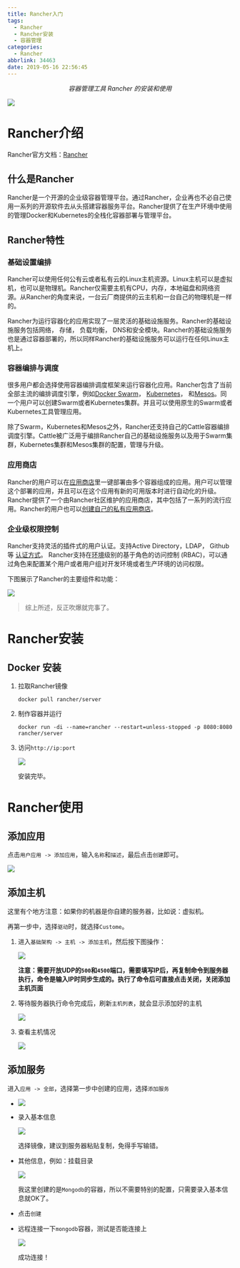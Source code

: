 ```yaml
---
title: Rancher入门
tags:
  - Rancher
  - Rancher安装
  - 容器管理
categories:
  - Rancher
abbrlink: 34463
date: 2019-05-16 22:56:45
---
```


<center><i>容器管理工具 Rancher 的安装和使用</i></center>

![](https://imxushuai-01.coding.net/p/pic/d/pic/git/raw/master/rancher.png)

<!-- more -->

# Rancher介绍

Rancher官方文档：[Rancher](<https://rancher.com/docs/rancher/v1.6/zh/>)

## 什么是Rancher

Rancher是一个开源的企业级容器管理平台。通过Rancher，企业再也不必自己使用一系列的开源软件去从头搭建容器服务平台。Rancher提供了在生产环境中使用的管理Docker和Kubernetes的全栈化容器部署与管理平台。

## Rancher特性

### 基础设置编排

Rancher可以使用任何公有云或者私有云的Linux主机资源。Linux主机可以是虚拟机，也可以是物理机。Rancher仅需要主机有CPU，内存，本地磁盘和网络资源。从Rancher的角度来说，一台云厂商提供的云主机和一台自己的物理机是一样的。

Rancher为运行容器化的应用实现了一层灵活的基础设施服务。Rancher的基础设施服务包括网络， 存储， 负载均衡， DNS和安全模块。Rancher的基础设施服务也是通过容器部署的，所以同样Rancher的基础设施服务可以运行在任何Linux主机上。

### 容器编排与调度

很多用户都会选择使用容器编排调度框架来运行容器化应用。Rancher包含了当前全部主流的编排调度引擎，例如[Docker Swarm](https://rancher.com/docs/rancher/v1.6/zh/swarm)， [Kubernetes](https://rancher.com/docs/rancher/v1.6/zh/kubernetes)， 和[Mesos](https://rancher.com/docs/rancher/v1.6/zh/mesos/)。同一个用户可以创建Swarm或者Kubernetes集群。并且可以使用原生的Swarm或者Kubernetes工具管理应用。

除了Swarm，Kubernetes和Mesos之外，Rancher还支持自己的Cattle容器编排调度引擎。Cattle被广泛用于编排Rancher自己的基础设施服务以及用于Swarm集群，Kubernetes集群和Mesos集群的配置，管理与升级。

### 应用商店

Rancher的用户可以在[应用商店](https://rancher.com/docs/rancher/v1.6/zh/catalog)里一键部署由多个容器组成的应用。用户可以管理这个部署的应用，并且可以在这个应用有新的可用版本时进行自动化的升级。Rancher提供了一个由Rancher社区维护的应用商店，其中包括了一系列的流行应用。Rancher的用户也可以[创建自己的私有应用商店](https://rancher.com/docs/rancher/v1.6/zh/catalog/private-catalog/)。

### 企业级权限控制

Rancher支持灵活的插件式的用户认证。支持Active Directory，LDAP， Github等 [认证方式](https://rancher.com/docs/rancher/v1.6/zh/configuration/access-control/)。 Rancher支持在[环境](https://rancher.com/docs/rancher/v1.6/zh/environments/)级别的基于角色的访问控制 (RBAC)，可以通过角色来配置某个用户或者用户组对开发环境或者生产环境的访问权限。

下图展示了Rancher的主要组件和功能：

![](https://imxushuai-01.coding.net/p/pic/d/pic/git/raw/master/rancher_overview_2.png)

> 综上所述，反正吹爆就完事了。



# Rancher安装

## Docker 安装

1. 拉取Rancher镜像

   ```shell
   docker pull rancher/server
   ```

2. 制作容器并运行

   ```shell
   docker run -di --name=rancher --restart=unless-stopped -p 8080:8080 rancher/server
   ```

3. 访问`http://ip:port`

   ![](https://imxushuai-01.coding.net/p/pic/d/pic/git/raw/master/20190701152621.png)

   安装完毕。

# Rancher使用

## 添加应用

点击`用户应用 -> 添加应用`，输入`名称`和`描述`，最后点击`创建`即可。

![](https://imxushuai-01.coding.net/p/pic/d/pic/git/raw/master/20190701152748.png)

## 添加主机

这里有个地方注意：如果你的机器是你自建的服务器，比如说：虚拟机。

再第一步中，选择`驱动`时，就选择`Custome`。

1. 进入`基础架构 -> 主机 -> 添加主机`，然后按下图操作：

   ![](https://imxushuai-01.coding.net/p/pic/d/pic/git/raw/master/20190701154928.png)

   **注意：需要开放UDP的`500`和`4500`端口，需要填写IP后，再复制命令到服务器执行，命令是输入IP时同步生成的。执行了命令后可直接点击关闭，关闭添加主机页面**

2. 等待服务器执行命令完成后，刷新`主机列表`，就会显示添加好的主机

   ![](https://imxushuai-01.coding.net/p/pic/d/pic/git/raw/master/20190701160935.png)

3. 查看主机情况

   ![](https://imxushuai-01.coding.net/p/pic/d/pic/git/raw/master/20190701180240.png)

## 添加服务

进入`应用 -> 全部`，选择第一步中创建的应用，选择`添加服务`

- ![](https://imxushuai-01.coding.net/p/pic/d/pic/git/raw/master/20190701164101.png)

- 录入基本信息

  ![](https://imxushuai-01.coding.net/p/pic/d/pic/git/raw/master/20190701161508.png)

  选择镜像，建议到服务器粘贴复制，免得手写输错。

- 其他信息，例如：挂载目录

  ![](https://imxushuai-01.coding.net/p/pic/d/pic/git/raw/master/20190701161508.png)

  我这里创建的是`Mongodb`的容器，所以不需要特别的配置，只需要录入基本信息就OK了。

- 点击`创建`

- 远程连接一下`mongodb`容器，测试是否能连接上

  ![](https://imxushuai-01.coding.net/p/pic/d/pic/git/raw/master/20190701180723.png)

  成功连接！





